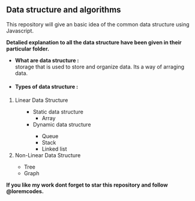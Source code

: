 <h2>Data structure and algorithms</h2>
<p>This repository will give an basic idea of the common data structure using Javascript.</p>

<strong>
    <p>Detalied explanation to all the data structure have been given in their particular folder.</p>
</strong>

<ul>
    <li> <strong> What are data structure : <br> </strong>
        storage that is used to store and organize data. Its a way of arraging data.
    </li>
</ul>

<ul>
    <li>
        <h4><strong>Types of data structure : </strong></h4>
    </li>
</ul>

<ol>
    <li>Linear Data Structure</li>


<ul>
<ul>
    <li>
        Static data structure
        <ul>
            <li>Array</li>
        </ul>
    </li>
    <li>
        Dynamic data structure
    </li>
    <ul>
        <li>Queue</li>
        <li>Stack</li>
        <li>Linked list</li>
    </ul>
</ul>    
</ul>

<li>Non-Linear Data Structure</li>
<ul>
    <li>Tree</li>
    <li>Graph</li>
</ul> 
</ol>

<strong>
    <p>If you like my work dont forget to star this repository and follow @loremcodes.</p>
</strong>